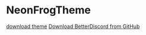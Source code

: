 # NeonFrogTheme
[download theme](https://drive.google.com/open?id=157cTnBgYmNlPb9QIJcFXVXwxugpycIFW)
[Download BetterDiscord from GitHub](https://github.com/rauenzi/BetterDiscordApp/releases)
